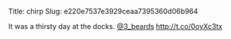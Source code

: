 Title: chirp
Slug: e220e7537e3929ceaa7395360d06b964

It was a thirsty day at the docks. <a href="http://twitter.com/3_beards">@3_beards</a> <a href="http://t.co/0oyXc3tx">http://t.co/0oyXc3tx</a>

